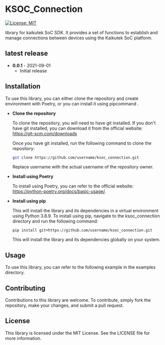 # KSOC_Connection

[![License: MIT](https://img.shields.io/badge/License-MIT-yellow.svg)](https://opensource.org/licenses/MIT)


library for kaikutek SoC SDK. It provides a set of functions to establish and manage connections between devices using the Kaikutek SoC platform.

## latest release

* **0.0.1** - 2021-09-01
    * Initial release

## Installation
To use this library, you can either clone the repository and create environment with Poetry, or you can install it using pipcommand .

* **Clone the repository**

    To clone the repository, you will need to have git installed. If you don't have git installed, you can download it from the official website: https://git-scm.com/downloads

    Once you have git installed, run the following command to clone the repository:
    ```bash
    git clone https://github.com/username/ksoc_connection.git
    ```

    Replace username with the actual username of the repository owner.

* **Install using Poetry**

    To install using Poetry, you can refer to the official website: https://python-poetry.org/docs/basic-usage/.

    

* **Install using pip**

    This will install the library and its dependencies in a virtual environment using Python 3.8.9.
    To install using pip, navigate to the ksoc_connection directory and run the following command:

    ```shell
    pip install git+https://github.com/username/ksoc_connection.git
    ```

    This will install the library and its dependencies globally on your system.

## Usage
To use this library, you can refer to the following example in the examples directory.
 

## Contributing
Contributions to this library are welcome. To contribute, simply fork the repository, make your changes, and submit a pull request.

## License
This library is licensed under the MIT License. See the LICENSE file for more information.

